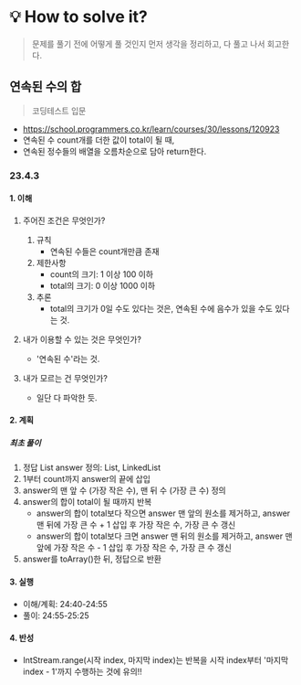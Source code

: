 # 💡 How to solve it?
> 문제를 풀기 전에 어떻게 풀 것인지 먼저 생각을 정리하고, 다 풀고 나서 회고한다.

## 연속된 수의 합

> 코딩테스트 입문

- https://school.programmers.co.kr/learn/courses/30/lessons/120923
- 연속된 수 count개를 더한 값이 total이 될 때,
- 연속된 정수들의 배열을 오름차순으로 담아 return한다.

### 23.4.3

#### 1. 이해

1. 주어진 조건은 무엇인가?
   1. 규칙
      - 연속된 수들은 count개만큼 존재
   2. 제한사항
      - count의 크기: 1 이상 100 이하
      - total의 크기: 0 이상 1000 이하
   3. 추론
      - total의 크기가 0일 수도 있다는 것은, 연속된 수에 음수가 있을 수도 있다는 것.

2. 내가 이용할 수 있는 것은 무엇인가?
   - '연속된 수'라는 것.

3. 내가 모르는 건 무엇인가?
   - 일단 다 파악한 듯.

#### 2. 계획

##### 최초 풀이

1. 정답 List answer 정의: List<Integer>, LinkedList
2. 1부터 count까지 answer의 끝에 삽입
3. answer의 맨 앞 수 (가장 작은 수), 맨 뒤 수 (가장 큰 수) 정의
4. answer의 합이 total이 될 때까지 반복
   - answer의 합이 total보다 작으면
     answer 맨 앞의 원소를 제거하고, answer 맨 뒤에 가장 큰 수 + 1 삽입 후
     가장 작은 수, 가장 큰 수 갱신
   - answer의 합이 total보다 크면
     answer 맨 뒤의 원소를 제거하고, answer 맨 앞에 가장 작은 수 - 1 삽입 후
     가장 작은 수, 가장 큰 수 갱신
5. answer를 toArray()한 뒤, 정답으로 반환

#### 3. 실행

- 이해/계획: 24:40-24:55
- 풀이: 24:55-25:25

#### 4. 반성

- IntStream.range(시작 index, 마지막 index)는
  반복을 시작 index부터 '마지막 index - 1'까지 수행하는 것에 유의!!
